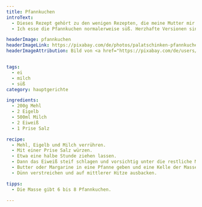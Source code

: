 ```yaml
---
title: Pfannkuchen
introText:
  - Dieses Rezept gehört zu den wenigen Rezepten, die meine Mutter mir in ein persönliches Kochbuch schrieb, als ich zum Studium auszog. Ich nehme kein anderes Rezept, wenn ich nur Pfannkuchen haben will.
  - Ich esse die Pfannkuchen normalerweise süß. Herzhafte Versionen sind nicht so mein Ding.

headerImage: pfannkuchen
headerImageLink: https://pixabay.com/de/photos/palatschinken-pfannkuchen-cr%C3%AApe-2020863/
headerImageAttribution: Bild von <a href="https://pixabay.com/de/users/RitaE-19628/?utm_source=link-attribution&amp;utm_medium=referral&amp;utm_campaign=image&amp;utm_content=2020863">RitaE</a> auf <a href="https://pixabay.com/de/?utm_source=link-attribution&amp;utm_medium=referral&amp;utm_campaign=image&amp;utm_content=2020863">Pixabay</a>


tags:
  - ei
  - milch
  - süß
category: hauptgerichte

ingredients:
  - 200g Mehl
  - 2 Eigelb
  - 500ml Milch
  - 2 Eiweiß
  - 1 Prise Salz

recipe:
  - Mehl, Eigelb und Milch verrühren.
  - Mit einer Prise Salz würzen.
  - Etwa eine halbe Stunde ziehen lassen.
  - Dann das Eiweiß steif schlagen und vorsichtig unter die restliche Masse heben.
  - Butter oder Margarine in eine Pfanne geben und eine Kelle der Masse hineingeben.
  - Dünn verstreichen und auf mittlerer Hitze ausbacken.

tipps:
  - Die Masse gibt 6 bis 8 Pfannkuchen.

---
```


